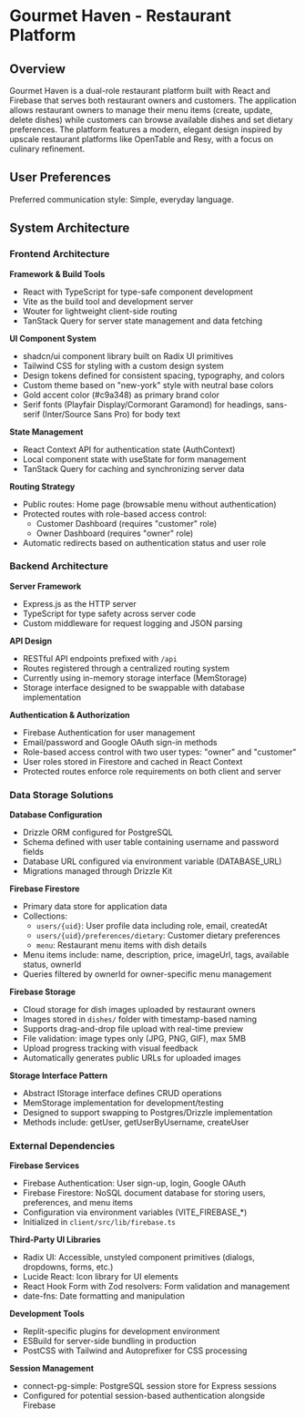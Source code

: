 # Gourmet Haven - Restaurant Platform

## Overview

Gourmet Haven is a dual-role restaurant platform built with React and Firebase that serves both restaurant owners and customers. The application allows restaurant owners to manage their menu items (create, update, delete dishes) while customers can browse available dishes and set dietary preferences. The platform features a modern, elegant design inspired by upscale restaurant platforms like OpenTable and Resy, with a focus on culinary refinement.

## User Preferences

Preferred communication style: Simple, everyday language.

## System Architecture

### Frontend Architecture

**Framework & Build Tools**
- React with TypeScript for type-safe component development
- Vite as the build tool and development server
- Wouter for lightweight client-side routing
- TanStack Query for server state management and data fetching

**UI Component System**
- shadcn/ui component library built on Radix UI primitives
- Tailwind CSS for styling with a custom design system
- Design tokens defined for consistent spacing, typography, and colors
- Custom theme based on "new-york" style with neutral base colors
- Gold accent color (#c9a348) as primary brand color
- Serif fonts (Playfair Display/Cormorant Garamond) for headings, sans-serif (Inter/Source Sans Pro) for body text

**State Management**
- React Context API for authentication state (AuthContext)
- Local component state with useState for form management
- TanStack Query for caching and synchronizing server data

**Routing Strategy**
- Public routes: Home page (browsable menu without authentication)
- Protected routes with role-based access control:
  - Customer Dashboard (requires "customer" role)
  - Owner Dashboard (requires "owner" role)
- Automatic redirects based on authentication status and user role

### Backend Architecture

**Server Framework**
- Express.js as the HTTP server
- TypeScript for type safety across server code
- Custom middleware for request logging and JSON parsing

**API Design**
- RESTful API endpoints prefixed with `/api`
- Routes registered through a centralized routing system
- Currently using in-memory storage interface (MemStorage)
- Storage interface designed to be swappable with database implementation

**Authentication & Authorization**
- Firebase Authentication for user management
- Email/password and Google OAuth sign-in methods
- Role-based access control with two user types: "owner" and "customer"
- User roles stored in Firestore and cached in React Context
- Protected routes enforce role requirements on both client and server

### Data Storage Solutions

**Database Configuration**
- Drizzle ORM configured for PostgreSQL
- Schema defined with user table containing username and password fields
- Database URL configured via environment variable (DATABASE_URL)
- Migrations managed through Drizzle Kit

**Firebase Firestore**
- Primary data store for application data
- Collections:
  - `users/{uid}`: User profile data including role, email, createdAt
  - `users/{uid}/preferences/dietary`: Customer dietary preferences
  - `menu`: Restaurant menu items with dish details
- Menu items include: name, description, price, imageUrl, tags, available status, ownerId
- Queries filtered by ownerId for owner-specific menu management

**Firebase Storage**
- Cloud storage for dish images uploaded by restaurant owners
- Images stored in `dishes/` folder with timestamp-based naming
- Supports drag-and-drop file upload with real-time preview
- File validation: image types only (JPG, PNG, GIF), max 5MB
- Upload progress tracking with visual feedback
- Automatically generates public URLs for uploaded images

**Storage Interface Pattern**
- Abstract IStorage interface defines CRUD operations
- MemStorage implementation for development/testing
- Designed to support swapping to Postgres/Drizzle implementation
- Methods include: getUser, getUserByUsername, createUser

### External Dependencies

**Firebase Services**
- Firebase Authentication: User sign-up, login, Google OAuth
- Firebase Firestore: NoSQL document database for storing users, preferences, and menu items
- Configuration via environment variables (VITE_FIREBASE_*)
- Initialized in `client/src/lib/firebase.ts`

**Third-Party UI Libraries**
- Radix UI: Accessible, unstyled component primitives (dialogs, dropdowns, forms, etc.)
- Lucide React: Icon library for UI elements
- React Hook Form with Zod resolvers: Form validation and management
- date-fns: Date formatting and manipulation

**Development Tools**
- Replit-specific plugins for development environment
- ESBuild for server-side bundling in production
- PostCSS with Tailwind and Autoprefixer for CSS processing

**Session Management**
- connect-pg-simple: PostgreSQL session store for Express sessions
- Configured for potential session-based authentication alongside Firebase